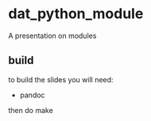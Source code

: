 dat_python_module
=================

A presentation on modules

build
-----
to build the slides you will need:
* pandoc

then do
    make 

